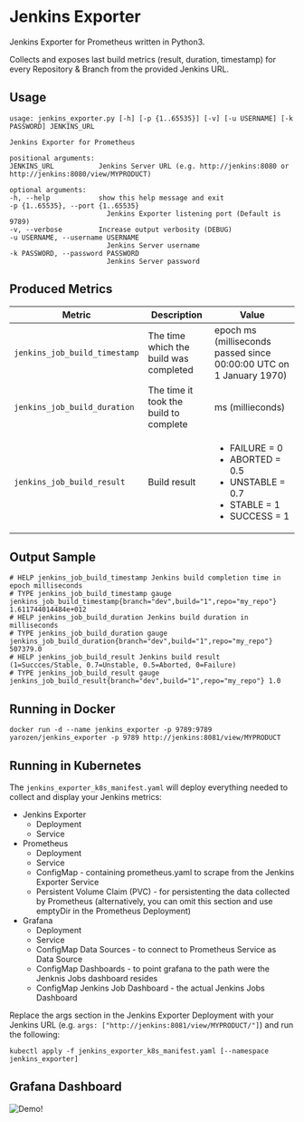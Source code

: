 # Jenkins Exporter

Jenkins Exporter for Prometheus written in Python3.

Collects and exposes last build metrics (result, duration, timestamp) for every Repository & Branch from the provided Jenkins URL.

## Usage

    usage: jenkins_exporter.py [-h] [-p {1..65535}] [-v] [-u USERNAME] [-k PASSWORD] JENKINS_URL

    Jenkins Exporter for Prometheus

    positional arguments:
    JENKINS_URL           Jenkins Server URL (e.g. http://jenkins:8080 or http://jenkins:8080/view/MYPRODUCT)

    optional arguments:
    -h, --help            show this help message and exit
    -p {1..65535}, --port {1..65535}
                            Jenkins Exporter listening port (Default is 9789)
    -v, --verbose         Increase output verbosity (DEBUG)
    -u USERNAME, --username USERNAME
                            Jenkins Server username
    -k PASSWORD, --password PASSWORD
                            Jenkins Server password

## Produced Metrics

|Metric|Description|Value|
|---|---|---|
|`jenkins_job_build_timestamp`|The time which the build was completed|epoch ms (milliseconds passed since 00:00:00 UTC on 1 January 1970)
|`jenkins_job_build_duration`|The time it took the build to complete| ms (millieconds)
|`jenkins_job_build_result`|Build result| <ul><li>FAILURE = 0</li><li>ABORTED = 0.5</li><li>UNSTABLE = 0.7</li><li>STABLE = 1</li><li>SUCCESS = 1</li></ul>

## Output Sample

    # HELP jenkins_job_build_timestamp Jenkins build completion time in epoch milliseconds 
    # TYPE jenkins_job_build_timestamp gauge
    jenkins_job_build_timestamp{branch="dev",build="1",repo="my_repo"} 1.611744014484e+012
    # HELP jenkins_job_build_duration Jenkins build duration in milliseconds 
    # TYPE jenkins_job_build_duration gauge
    jenkins_job_build_duration{branch="dev",build="1",repo="my_repo"} 507379.0
    # HELP jenkins_job_build_result Jenkins build result (1=Succces/Stable, 0.7=Unstable, 0.5=Aborted, 0=Failure)
    # TYPE jenkins_job_build_result gauge
    jenkins_job_build_result{branch="dev",build="1",repo="my_repo"} 1.0

## Running in Docker

    docker run -d --name jenkins_exporter -p 9789:9789 yarozen/jenkins_exporter -p 9789 http://jenkins:8081/view/MYPRODUCT

## Running in Kubernetes

The `jenkins_exporter_k8s_manifest.yaml` will deploy everything needed to collect and display your Jenkins metrics:

* Jenkins Exporter
  * Deployment
  * Service
* Prometheus
  * Deployment
  * Service
  * ConfigMap  - containing prometheus.yaml to scrape from the Jenkins Exporter Service
  * Persistent Volume Claim (PVC) - for persistenting the data collected by Prometheus (alternatively, you can omit this section and use emptyDir in the Prometheus Deployment)
* Grafana
  * Deployment
  * Service
  * ConfigMap Data Sources - to connect to Prometheus Service as Data Source
  * ConfigMap Dashboards - to point grafana to the path were the Jenknis Jobs dashboard resides
  * ConfigMap Jenkins Job Dashboard - the actual Jenkins Jobs Dashboard

Replace the args section in the Jenkins Exporter Deployment with your Jenkins URL (e.g. `args: ["http://jenkins:8081/view/MYPRODUCT/"]`) and run the following:

    kubectl apply -f jenkins_exporter_k8s_manifest.yaml [--namespace jenkins_exporter]

## Grafana Dashboard

![Demo!](https://i.imgur.com/ABiB53r.png)
